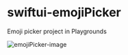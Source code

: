 # swiftui-emojiPicker
Emoji picker project in Playgrounds

![emojiPicker-image](https://user-images.githubusercontent.com/39353286/88251249-3674fd80-cc78-11ea-9243-caffd6ca5098.png)
